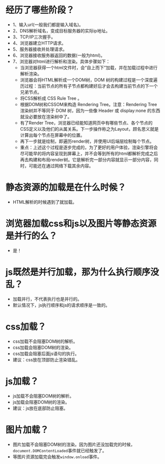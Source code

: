 # 经历了哪些阶段？
* 1、输入url(一般我们都是输入域名)。
* 2、DNS解析域名，变成目标服务器的实际ip地址。
* 3、TCP/IP三次握手。
* 4、浏览器建立HTTP请求。
* 5、服务器接收并处理请求。
* 6、浏览器接收服务器返回的数据(一般为html)。
* 7、浏览器对html进行解析和渲染。具体步骤如下：
    - 当浏览器获得一个html文件时，会“自上而下”加载，并在加载过程中进行解析渲染。
    - 浏览器会将HTML解析成一个DOM树，DOM 树的构建过程是一个深度遍历过程：当前节点的所有子节点都构建好后才会去构建当前节点的下一个兄弟节点。
    - 将CSS解析成 CSS Rule Tree 。
    - 根据DOM树和CSSOM来构造 Rendering Tree。注意：Rendering Tree 渲染树并不等同于 DOM 树，因为一些像 Header 或 display:none 的东西就没必要放在渲染树中了。
    - 有了Render Tree，浏览器已经能知道网页中有哪些节点、各个节点的CSS定义以及他们的从属关系。下一步操作称之为Layout，顾名思义就是计算出每个节点在屏幕中的位置。
    - 再下一步就是绘制，即遍历render树，并使用UI后端层绘制每个节点。
    - 重点：上述这个过程是逐步完成的，为了更好的用户体验，渲染引擎将会尽可能早的将内容呈现到屏幕上，并不会等到所有的html都解析完成之后再去构建和布局render树。它是解析完一部分内容就显示一部分内容，同时，可能还在通过网络下载其余内容。

# 静态资源的加载是在什么时候？
* HTML解析的时候遇到了就加载。

# 浏览器加载css和js以及图片等静态资源是并行的么？
* 是！

# js既然是并行加载，那为什么执行顺序没乱？
* 加载并行，不代表执行也是并行的。
* 默认情况下，js执行顺序和js的请求顺序是一致的。

# css加载？
* css加载不会阻塞DOM树的解析。
* css加载会阻塞DOM树的渲染。
* css加载会阻塞后面js语句的执行。
* 建议：css放在顶部防止渲染错乱。

# js加载？
* js加载不会阻塞DOM树的解析。
* js加载会阻塞DOM树的渲染。
* 建议：js放在底部防止阻塞。

# 图片加载？
* 图片加载不会阻塞DOM树的渲染。因为图片还没加载完的时候，```document.DOMContentLoaded```事件就已经触发了。
* 等图片资源加载完会触发```window.onload```事件。
